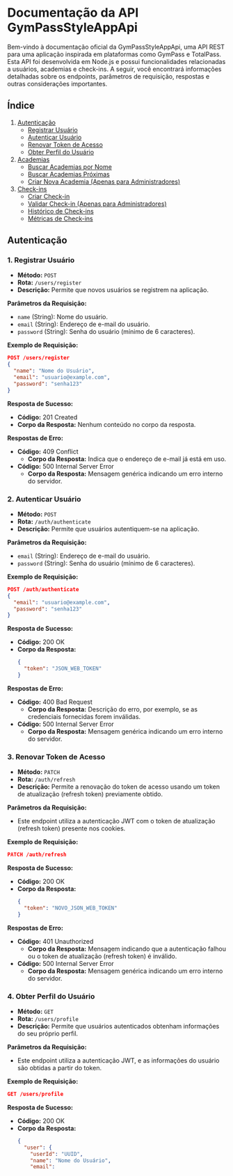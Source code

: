 # Documentação da API GymPassStyleAppApi

Bem-vindo à documentação oficial da GymPassStyleAppApi, uma API REST para uma aplicação inspirada em plataformas como GymPass e TotalPass. Esta API foi desenvolvida em Node.js e possui funcionalidades relacionadas a usuários, academias e check-ins. A seguir, você encontrará informações detalhadas sobre os endpoints, parâmetros de requisição, respostas e outras considerações importantes.

## Índice

1. [Autenticação](#autenticação)
   - [Registrar Usuário](#1-registrar-usuário)
   - [Autenticar Usuário](#2-autenticar-usuário)
   - [Renovar Token de Acesso](#3-renovar-token-de-acesso)
   - [Obter Perfil do Usuário](#4-obter-perfil-do-usuário)
2. [Academias](#academias)
   - [Buscar Academias por Nome](#1-buscar-academias-por-nome)
   - [Buscar Academias Próximas](#2-buscar-academias-próximas)
   - [Criar Nova Academia (Apenas para Administradores)](#3-criar-nova-academia-apenas-para-administradores)
3. [Check-ins](#check-ins)
   - [Criar Check-in](#1-criar-check-in)
   - [Validar Check-in (Apenas para Administradores)](#2-validar-check-in-apenas-para-administradores)
   - [Histórico de Check-ins](#3-histórico-de-check-ins)
   - [Métricas de Check-ins](#4-métricas-de-check-ins)

## Autenticação

### 1. Registrar Usuário

- **Método:** `POST`
- **Rota:** `/users/register`
- **Descrição:** Permite que novos usuários se registrem na aplicação.

**Parâmetros da Requisição:**
- `name` (String): Nome do usuário.
- `email` (String): Endereço de e-mail do usuário.
- `password` (String): Senha do usuário (mínimo de 6 caracteres).

**Exemplo de Requisição:**
```json
POST /users/register
{
  "name": "Nome do Usuário",
  "email": "usuario@example.com",
  "password": "senha123"
}
```

**Resposta de Sucesso:**
- **Código:** 201 Created
- **Corpo da Resposta:** Nenhum conteúdo no corpo da resposta.

**Respostas de Erro:**
- **Código:** 409 Conflict
  - **Corpo da Resposta:** Indica que o endereço de e-mail já está em uso.
- **Código:** 500 Internal Server Error
  - **Corpo da Resposta:** Mensagem genérica indicando um erro interno do servidor.

### 2. Autenticar Usuário

- **Método:** `POST`
- **Rota:** `/auth/authenticate`
- **Descrição:** Permite que usuários autentiquem-se na aplicação.

**Parâmetros da Requisição:**
- `email` (String): Endereço de e-mail do usuário.
- `password` (String): Senha do usuário (mínimo de 6 caracteres).

**Exemplo de Requisição:**
```json
POST /auth/authenticate
{
  "email": "usuario@example.com",
  "password": "senha123"
}
```

**Resposta de Sucesso:**
- **Código:** 200 OK
- **Corpo da Resposta:**
  ```json
  {
    "token": "JSON_WEB_TOKEN"
  }
  ```

**Respostas de Erro:**
- **Código:** 400 Bad Request
  - **Corpo da Resposta:** Descrição do erro, por exemplo, se as credenciais fornecidas forem inválidas.
- **Código:** 500 Internal Server Error
  - **Corpo da Resposta:** Mensagem genérica indicando um erro interno do servidor.

### 3. Renovar Token de Acesso

- **Método:** `PATCH`
- **Rota:** `/auth/refresh`
- **Descrição:** Permite a renovação do token de acesso usando um token de atualização (refresh token) previamente obtido.

**Parâmetros da Requisição:**
- Este endpoint utiliza a autenticação JWT com o token de atualização (refresh token) presente nos cookies.

**Exemplo de Requisição:**
```json
PATCH /auth/refresh
```

**Resposta de Sucesso:**
- **Código:** 200 OK
- **Corpo da Resposta:**
  ```json
  {
    "token": "NOVO_JSON_WEB_TOKEN"
  }
  ```

**Respostas de Erro:**
- **Código:** 401 Unauthorized
  - **Corpo da Resposta:** Mensagem indicando que a autenticação falhou ou o token de atualização (refresh token) é inválido.
- **Código:** 500 Internal Server Error
  - **Corpo da Resposta:** Mensagem genérica indicando um erro interno do servidor.

### 4. Obter Perfil do Usuário

- **Método:** `GET`
- **Rota:** `/users/profile`
- **Descrição:** Permite que usuários autenticados obtenham informações do seu próprio perfil.

**Parâmetros da Requisição:**
- Este endpoint utiliza a autenticação JWT, e as informações do usuário são obtidas a partir do token.

**Exemplo de Requisição:**
```json
GET /users/profile
```

**Resposta de Sucesso:**
- **Código:** 200 OK
- **Corpo da Resposta:**
  ```json
  {
    "user": {
      "userId": "UUID",
      "name": "Nome do Usuário",
      "email":
